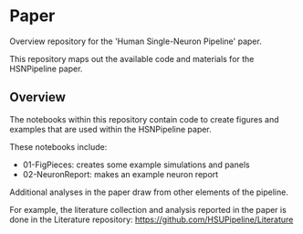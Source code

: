 # Paper

Overview repository for the 'Human Single-Neuron Pipeline' paper.

This repository maps out the available code and materials for the HSNPipeline paper.

## Overview

The notebooks within this repository contain code to create figures and examples that are used within the HSNPipeline paper.

These notebooks include:
- 01-FigPieces: creates some example simulations and panels
- 02-NeuronReport: makes an example neuron report

Additional analyses in the paper draw from other elements of the pipeline.

For example, the literature collection and analysis reported in the paper is done in the Literature repository:
https://github.com/HSUPipeline/Literature
